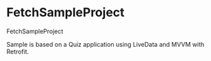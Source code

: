 # FetchSampleProject
FetchSampleProject

Sample is based on a Quiz application using LiveData and MVVM with Retrofit.
